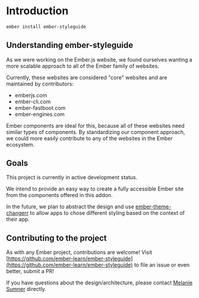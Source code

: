 # Introduction

```bash
ember install ember-styleguide
```

## Understanding ember-styleguide

As we were working on the Ember.js website, we found ourselves wanting a more scalable approach to all of the Ember family of websites.

Currently, these websites are considered "core" websites and are maintained by contributors:

- emberjs.com
- ember-cli.com
- ember-fastboot.com
- ember-engines.com

Ember components are ideal for this, because all of these websites need similar types of components. By standardizing our component approach, we could more easily contribute to any of the websites in the Ember ecosystem.

## Goals

This project is currently in active development status.

We intend to provide an easy way to create a fully accessible Ember site from the components offered in this addon.

In the future, we plan to abstract the design and use [ember-theme-changerr](https://github.com/adopted-ember-addons/ember-theme-changerr) to allow apps to chose different styling based on the context of their app.

## Contributing to the project

As with any Ember project, contributions are welcome! Visit [https://github.com/ember-learn/ember-styleguide](https://github.com/ember-learn/ember-styleguide) to file an issue or even better, submit a PR!

If you have questions about the design/architecture, please contact [Melanie Sumner](mailto:melaniersumner@gmail.com) directly.